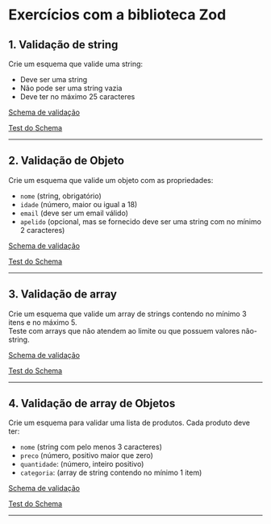 # Exercícios com a biblioteca Zod

## 1. Validação de string
Crie um esquema que valide uma string:
- Deve ser uma string
- Não pode ser uma string vazia
- Deve ter no máximo 25 caracteres

[Schema de validação](src/lesson_001.ts)

[Test do Schema](src/__test__/lesson_001.test.ts)

---

## 2. Validação de Objeto
Crie um esquema que valide um objeto com as propriedades:
- `nome` (string, obrigatório)
- `idade` (número, maior ou igual a 18)
- `email` (deve ser um email válido)
- `apelido` (opcional, mas se fornecido deve ser uma string com no mínimo 2 caracteres)

[Schema de validação](src/lesson_002.ts)

[Test do Schema](src/__test__/lesson_002.test.ts)

---

## 3. Validação de array
Crie um esquema que valide um array de strings contendo no mínimo 3 itens e no máximo 5.  
Teste com arrays que não atendem ao limite ou que possuem valores não-string.

[Schema de validação](src/lesson_003.ts)

[Test do Schema](src/__test__/lesson_003.test.ts)

---

## 4. Validação de array de Objetos
Crie um esquema para validar uma lista de produtos. Cada produto deve ter:

- `nome` (string com pelo menos 3 caracteres)
- `preco` (número, positivo maior que zero)
- `quantidade`: (número, inteiro positivo)
- `categoria`: (array de string  contendo no mínimo 1 item)

[Schema de validação](src/lesson_004.ts)

[Test do Schema](src/__test__/lesson_004.test.ts)


---

